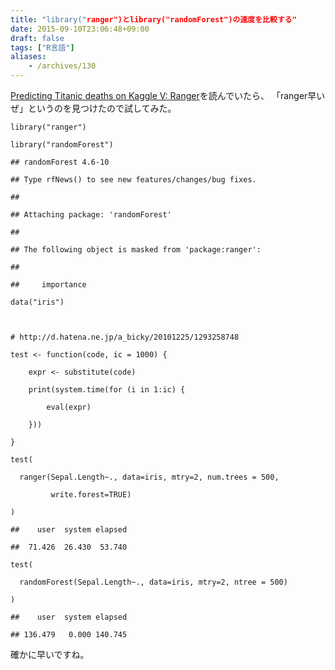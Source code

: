 ```yaml
---
title: "library("ranger")とlibrary("randomForest")の速度を比較する"
date: 2015-09-10T23:06:48+09:00
draft: false
tags: ["R言語"]
aliases:
    - /archives/130
---
```


<p><a href="http://www.r-bloggers.com/predicting-titanic-deaths-on-kaggle-v-ranger/">Predicting Titanic deaths on Kaggle V: Ranger</a>を読んでいたら、 「ranger早いぜ」というのを見つけたので試してみた。</p>
<pre class="r"><code>library(&quot;ranger&quot;)
library(&quot;randomForest&quot;)</code></pre>
<pre><code>## randomForest 4.6-10
## Type rfNews() to see new features/changes/bug fixes.
## 
## Attaching package: 'randomForest'
## 
## The following object is masked from 'package:ranger':
## 
##     importance</code></pre>
<pre class="r"><code>data(&quot;iris&quot;)

# http://d.hatena.ne.jp/a_bicky/20101225/1293258748
test &lt;- function(code, ic = 1000) {
    expr &lt;- substitute(code)
    print(system.time(for (i in 1:ic) {
        eval(expr)
    }))   
}
test(
  ranger(Sepal.Length~., data=iris, mtry=2, num.trees = 500,
         write.forest=TRUE)
)</code></pre>
<pre><code>##    user  system elapsed 
##  71.426  26.430  53.740</code></pre>
<pre class="r"><code>test(
  randomForest(Sepal.Length~., data=iris, mtry=2, ntree = 500)
)</code></pre>
<pre><code>##    user  system elapsed 
## 136.479   0.000 140.745</code></pre>
<p>確かに早いですね。</p>


